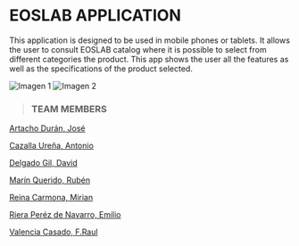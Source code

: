 # EOSLAB APPLICATION

This application is designed to be used in mobile phones or tablets. It allows the user to consult EOSLAB catalog where it is possible to select from different categories the product. This app shows the user all the features as well as  the specifications of the product selected. 

![Imagen 1][1]   ![Imagen 2][2]

[1]: imagenes/phone1.png
[2]: imagenes/phone2.png





> ### TEAM MEMBERS

[Artacho Durán, José](https://github.com/Artacho8)

[Cazalla Ureña, Antonio](https://github.com/cazallau)

[Delgado Gil, David](https://github.com/erdeivi)

[Marín Querido, Rubén](https://github.com/Ruben94)

[Reina Carmona, Mirian](https://github.com/miryamreina)

[Riera Peréz de Navarro, Emilio](https://github.com/EmiMLG)

[Valencia Casado, F.Raul](https://github.com/frvalencia)











